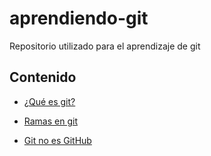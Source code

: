 # aprendiendo-git
Repositorio utilizado para el aprendizaje de git

## Contenido

* [¿Qué es git?](./01_Que_es_Git.md)

* [Ramas en git](./02_git_ramas.md)

* [Git no es GitHub](./03_Git_Github.md)
